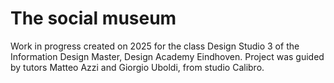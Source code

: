 # The social museum
Work in progress created on 2025 for the class Design Studio 3 of the Information Design Master, Design Academy Eindhoven. Project was guided by tutors Matteo Azzi and Giorgio Uboldi, from studio Calibro. 

